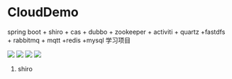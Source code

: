 # CloudDemo

spring boot + shiro + cas + dubbo + zookeeper + activiti + quartz +fastdfs + rabbitmq + mqtt +redis +mysql 学习项目

![](https://img.shields.io/badge/Spring%20Boot-2.1.1-brightgreen.svg)
![](https://img.shields.io/badge/Swagger%20UI-2.9.2-brightgreen.svg)
![](https://img.shields.io/badge/Shiro-1.4.0-brightgreen.svg)
![](https://img.shields.io/badge/MyBatis-1.3.2-brightgreen.svg)
1. shiro

